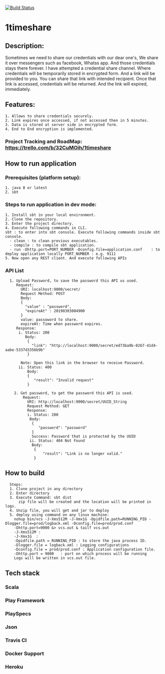 [![Build Status](https://travis-ci.org/sand1p/1timeshare.svg?branch=master)](https://travis-ci.org/sand1p/1timeshare)
# 1timeshare
## Description: 
Sometimes we need to share our credentials with our dear one's, We share it over messengers such as facebook, Whatss app. And those credentials stays there forever. I have attempted a credential share channel. Where credentials will be temporarily stored in encrypted form. And a link will be provided to you. You can share that link with intended recipient. Once that link is accessed, credentials will be returned. And the link will expired, immediately.

## Features: 
    1. Allows to share credentials securely.
    2. Link expires once accessed, if not accessed then in 5 minutes.
    3. Data is stored at server side in encrypted form.
    4. End to End encryption is implemented.
### Project Tracking and RoadMap: https://trello.com/b/32CuMOih/1timeshare
## How to run application
### Prerequisites (platform setup): 
    1. java 8 or latest
    2. sbt 
### Steps to run application in dev mode: 
    1. Install sbt in your local environment. 
    2. Clone the repository.
    3. Enter the project directory.
    4. Execute following commands in CLI.
    sbt : to enter into sbt console. Execute following commands inside sbt console.
      - clean : to clean previous executables. 
      - compile : to compile sbt application.
      - run -Dhttp.port=PORT_NUMBER -Dconfig.file=application.conf    : to deploy application locally PORT_NUMBER : e.g. 9111
    5. Now open any REST client. And execute following APIs
### API List
      1. Upload Password, to save the password this API us used. 
         Request: 
           URI: localhost:9000/secret/
           Request Method: POST
           Body:
           { 
             "value" : "password",
             "expireAt" : 20190303004900
           }
           value: passoword to share.
           expireAt: Time when password expires.  
         Response:    
          i. Status: 200 
             Body:
              {
                "link": "http://localhost:9000/secret/ed73ba9b-0267-41d4-aabe-5337d3356b9b"
              }  
              
           Note: Open this link in the browser to receive Password.
          ii. Status: 400 
              Body:
              {
                 "result": "Invalid request"
              } 
                
        2. Get password, to get the password this API is used.
            Request:
              URI: http://localhost:9000/secret/UUID_String
              Request Method: GET   
              Response:
              i. Status: 200
               Body: 
                {
                   "password": "password"
                }
                Success: Password that is protected by the UUID
               ii. Status: 404 Not Found 
                Body: 
                 {
                     "result": "Link is no longer valid."
                 }
## How to build
      Steps: 
      1. Clone project in any directory 
      2. Enter directory 
      3. Execute Command: sbt dist 
          zip file will be created and the location will be printed in logs.
      4. Unzip file, you will get and jar to deploy
      5. deploy using command on any linux machine:  
        nohup bin/vcs -J-Xms512M -J-Xmx1G -Dpidfile.path=RUNNING_PID -Dlogger.file=prod/logback.xml -Dconfig.file=prod/prod.conf 
        -Dhttp.port=9000 &> vcs.out & tailf vcs.out
        -J-Xms512M :
        -J-Xmx1G  :
        -Dpidfile.path = RUNNING_PID : to store the java process ID.
        -Dlogger.file = logback.xml : Logging configurations 
        -Dconfig.file = prod/prod.conf : Application configuration file.
        -Dhttp.port = 9000   : port on which process will be running
        Logs will be written in vcs.out file.
           
##  Tech stack
### Scala 
### Play Framework
### PlaySpecs
### Json 
### Travis CI 
### Docker Support 
### Heroku 
